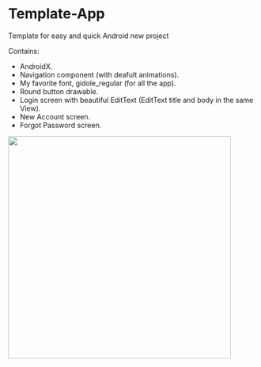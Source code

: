 # Template-App


Template for easy and quick Android new project

Contains:
* AndroidX.
* Navigation component (with deafult animations).
* My favorite font, gidole_regular (for all the app).
* Round button drawable.
* Login screen with beautiful EditText (EditText title and body in the same View).
* New Account screen.
* Forgot Password screen.


<img src="https://github.com/guyluz11/Android-App-Template/blob/master/Media/Images/Screenshot.png" height="450">
          


